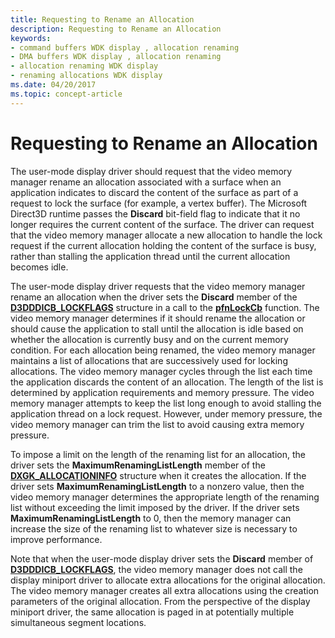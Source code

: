 ```yaml
---
title: Requesting to Rename an Allocation
description: Requesting to Rename an Allocation
keywords:
- command buffers WDK display , allocation renaming
- DMA buffers WDK display , allocation renaming
- allocation renaming WDK display
- renaming allocations WDK display
ms.date: 04/20/2017
ms.topic: concept-article
---
```


# Requesting to Rename an Allocation


The user-mode display driver should request that the video memory manager rename an allocation associated with a surface when an application indicates to discard the content of the surface as part of a request to lock the surface (for example, a vertex buffer). The Microsoft Direct3D runtime passes the **Discard** bit-field flag to indicate that it no longer requires the current content of the surface. The driver can request that the video memory manager allocate a new allocation to handle the lock request if the current allocation holding the content of the surface is busy, rather than stalling the application thread until the current allocation becomes idle.

The user-mode display driver requests that the video memory manager rename an allocation when the driver sets the **Discard** member of the [**D3DDDICB\_LOCKFLAGS**](/windows-hardware/drivers/ddi/d3dukmdt/ns-d3dukmdt-_d3dddicb_lockflags) structure in a call to the [**pfnLockCb**](/windows-hardware/drivers/ddi/d3dumddi/nc-d3dumddi-pfnd3dddi_lockcb) function. The video memory manager determines if it should rename the allocation or should cause the application to stall until the allocation is idle based on whether the allocation is currently busy and on the current memory condition. For each allocation being renamed, the video memory manager maintains a list of allocations that are successively used for locking allocations. The video memory manager cycles through the list each time the application discards the content of an allocation. The length of the list is determined by application requirements and memory pressure. The video memory manager attempts to keep the list long enough to avoid stalling the application thread on a lock request. However, under memory pressure, the video memory manager can trim the list to avoid causing extra memory pressure.

To impose a limit on the length of the renaming list for an allocation, the driver sets the **MaximumRenamingListLength** member of the [**DXGK\_ALLOCATIONINFO**](/windows-hardware/drivers/ddi/d3dkmddi/ns-d3dkmddi-_dxgk_allocationinfo) structure when it creates the allocation. If the driver sets **MaximumRenamingListLength** to a nonzero value, then the video memory manager determines the appropriate length of the renaming list without exceeding the limit imposed by the driver. If the driver sets **MaximumRenamingListLength** to 0, then the memory manager can increase the size of the renaming list to whatever size is necessary to improve performance.

Note that when the user-mode display driver sets the **Discard** member of [**D3DDDICB\_LOCKFLAGS**](/windows-hardware/drivers/ddi/d3dukmdt/ns-d3dukmdt-_d3dddicb_lockflags), the video memory manager does not call the display miniport driver to allocate extra allocations for the original allocation. The video memory manager creates all extra allocations using the creation parameters of the original allocation. From the perspective of the display miniport driver, the same allocation is paged in at potentially multiple simultaneous segment locations.

 

